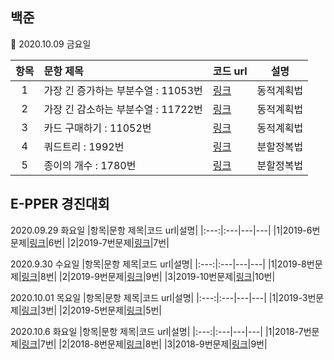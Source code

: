 ## 백준

:rocket: 2020.10.09 금요일

|항목|문항 제목|코드 url|설명|
|:---:|:---|---|---|
|1|가장 긴 증가하는 부분수열 : 11053번|[링크](https://github.com/yjo5252/practice-java/blob/master/Baekjoon/DynamicProgramming.md)|동적계획법|
|2|가장 긴 감소하는 부분수열 : 11722번|[링크](https://github.com/yjo5252/practice-java/blob/master/Baekjoon/DynamicProgramming.md)|동적계획법|
|3|카드 구매하기 : 11052번|[링크](https://github.com/yjo5252/practice-java/blob/master/Baekjoon/DynamicProgramming.md)|동적계획법|
|4|쿼드트리 : 1992번|[링크](https://github.com/yjo5252/practice-java/blob/master/Baekjoon/DivideNConquer.md)|분할정복법|
|5|종이의 개수 : 1780번|[링크](https://github.com/yjo5252/practice-java/blob/master/Baekjoon/DivideNConquer.md)|분할정복법|


## E-PPER 경진대회 

2020.09.29 화요일
|항목|문항 제목|코드 url|설명|
|:---:|:---|---|---|
|1|2019-6번문제|[링크](https://github.com/yjo5252/practice-java/blob/master/epper19/epper19_6.java)|6번|
|2|2019-7번문제|[링크](https://github.com/yjo5252/practice-java/blob/master/epper19/epper19_7.java)|7번|

2020.9.30 수요일
|항목|문항 제목|코드 url|설명|
|:---:|:---|---|---|
|1|2019-8번문제|[링크](https://github.com/yjo5252/practice-java/blob/master/epper19/epper19_8.java)|8번|
|2|2019-9번문제|[링크](https://github.com/yjo5252/practice-java/blob/master/epper19/epper19_9.java)|9번|
|3|2019-10번문제|[링크](https://github.com/yjo5252/practice-java/blob/master/epper19/epper19_10.java)|10번|

2020.10.01 목요일
|항목|문항 제목|코드 url|설명|
|:---:|:---|---|---|
|1|2019-3번문제|[링크](https://github.com/yjo5252/practice-java/blob/master/epper19/epper19_3.java)|3번|
|2|2019-5번문제|[링크](https://github.com/yjo5252/practice-java/blob/master/epper19/epper19_5.java)|5번|

2020.10.6 화요일
|항목|문항 제목|코드 url|설명|
|:---:|:---|---|---|
|1|2018-7번문제|[링크](https://github.com/yjo5252/practice-java/blob/master/epper18/epper18_7.java)|7번|
|2|2018-8번문제|[링크](https://github.com/yjo5252/practice-java/blob/master/epper19/epper19_8.java)|8번|
|3|2018-9번문제|[링크](https://github.com/yjo5252/practice-java/blob/master/epper19/epper19_9.java)|9번|

